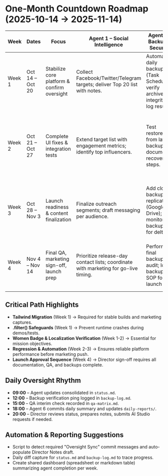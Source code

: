 # One-Month Countdown Roadmap (2025-10-14 → 2025-11-14)

| Week | Dates | Focus | Agent 1 – Social Intelligence | Agent 2 – Backup & Security | Agent 3 – Platform Stability | Agent 4 – Marketing Prep | Agent 5 – Quality Assurance | Agent 6 – Documentation & Oversight | Director Checkpoints |
|------|-------|-------|--------------------------------|-----------------------------|-------------------------------|----------------------------|-------------------------------|-----------------------------------|---------------------------|
| Week 1 | Oct 14 – Oct 20 | Stabilize core platform & confirm oversight | Collect Facebook/Twitter/Telegram targets; deliver Top 20 list with notes. | Automate daily backup (Task Scheduler); verify archive integrity; log results. | Migrate Tailwind off CDN; patch `.filter()` safeguards; confirm women badge data pipeline. | Draft Weeks 1–3 bilingual posts; prepare visual placeholders. | Build baseline `qa-matrix.md`; align with Agent 3 checklist; prep regression scenarios. | Maintain `status.md`, `daily-reports/`; record oversight activation; prep Google Studio integration notes. | Director Note #1 (Synchronization Validation) once all oversight commits confirmed. |
| Week 2 | Oct 21 – Oct 27 | Complete UI fixes & integration tests | Extend target list with engagement metrics; identify top influencers. | Test restore drill from latest backup; document recovery steps. | Validate multi-language toggles, responsive layouts, and dashboard metrics; coordinate AI Studio requests. | Design “Coming Soon” campaign assets; script teaser videos. | Execute regression test pass; capture failure evidence; file feature requests. | Produce Director Note #2; consolidate integration updates; archive deprecated repo notices. | Mid-sprint oversight review on Oct 24; authorize feature requests to Google AI Studio. |
| Week 3 | Oct 28 – Nov 3 | Launch readiness & content finalization | Finalize outreach segments; draft messaging per audience. | Add cloud backup replication (Google Drive); monitor backup log for deltas. | Polish UX (share buttons, contact flows); ensure accessibility; finalize stats dashboard. | Complete launch week content calendar; prepare candidate outreach kits (not sent). | Run cross-browser/device testing; log defects; validate performance with full dataset. | Compile deployment checklist; document QA outcomes; prep launch playbook. | Director Note #3 covering readiness status; go/no-go checkpoint Nov 3. |
| Week 4 | Nov 4 – Nov 14 | Final QA, marketing sign-off, launch prep | Prioritize release-day contact lists; coordinate with marketing for go-live timing. | Perform final backup audit; lock backup SOP for launch day. | Support final QA fixes; oversee deployment build; monitor live performance. | Finalize bilingual launch assets; schedule social posts (not live until go-ahead). | Execute final regression + load tests; certify platform for launch. | Deliver comprehensive operations report; update documentation for launch. | Director Note #4 – Launch Authorization; final review Nov 10; target launch window Nov 11–14. |

## Critical Path Highlights
- **Tailwind Migration** (Week 1) → Required for stable builds and marketing captures.
- **.filter() Safeguards** (Week 1) → Prevent runtime crashes during demos/tests.
- **Women Badge & Localization Verification** (Week 1-2) → Essential for mission objectives.
- **Regression & Automation** (Week 2-3) → Ensures reliable platform performance before marketing push.
- **Launch Approval Sequence** (Week 4) → Director sign-off requires all documentation, QA, and backups complete.

## Daily Oversight Rhythm
- **09:00** – Agent updates consolidated in `status.md`.
- **12:00** – Backup verification ping logged in `backup-log.md`.
- **15:00** – QA interim check recorded in `qa-matrix.md`.
- **18:00** – Agent 6 commits daily summary and updates `daily-reports/`.
- **20:00** – Director reviews status, prepares notes, submits AI Studio requests if needed.

## Automation & Reporting Suggestions
- Script to detect required "Oversight Sync" commit messages and auto-populate Director Notes draft.
- Daily diff capture for `status.md` and `backup-log.md` to trace progress.
- Create shared dashboard (spreadsheet or markdown table) summarizing agent completion per week.
